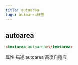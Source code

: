```yaml
---
title: autoarea
tags: autoarea标签
---
```


## autoarea

```html
<textarea autoarea></textarea>
```
属性         描述
autoarea    高度自适应









